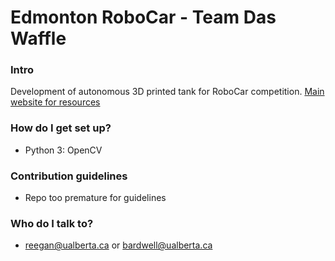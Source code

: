 # Edmonton RoboCar - Team Das Waffle #

### Intro ###
Development of autonomous 3D printed tank for RoboCar competition. [Main website for resources](DIYrobocars.com)

### How do I get set up? ###
* Python 3: OpenCV

### Contribution guidelines ###

* Repo too premature for guidelines

### Who do I talk to? ###
* reegan@ualberta.ca or bardwell@ualberta.ca